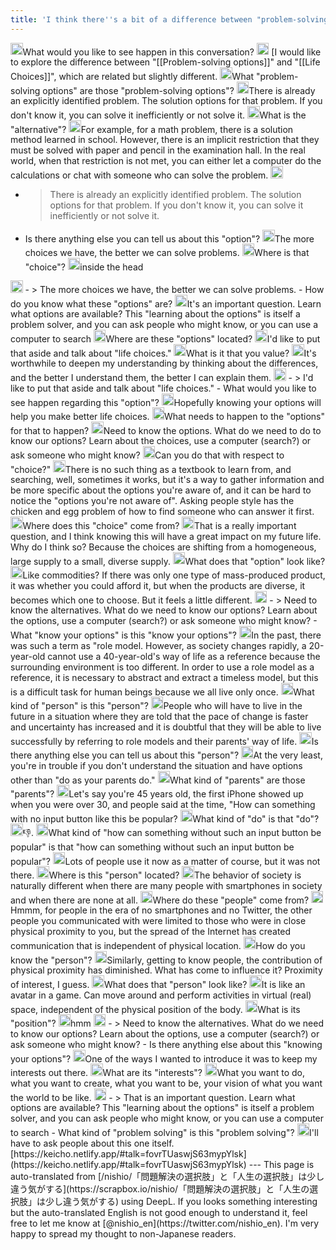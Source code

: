```yaml
---
title: 'I think there''s a bit of a difference between "problem-solving options" and "life options."'
---
```



<img src='https://scrapbox.io/api/pages/nishio-en/nisbot/icon' alt='nisbot.icon' height="19.5"/>What would you like to see happen in this conversation?
<img src='https://scrapbox.io/api/pages/nishio-en/nishio/icon' alt='nishio.icon' height="19.5"/> [I would like to explore the difference between "[[Problem-solving options]]" and "[[Life Choices]]", which are related but slightly different.
<img src='https://scrapbox.io/api/pages/nishio-en/nisbot/icon' alt='nisbot.icon' height="19.5"/>What "problem-solving options" are those "problem-solving options"?
<img src='https://scrapbox.io/api/pages/nishio-en/nishio/icon' alt='nishio.icon' height="19.5"/>There is already an explicitly identified problem. The solution options for that problem. If you don't know it, you can solve it inefficiently or not solve it.
<img src='https://scrapbox.io/api/pages/nishio-en/nisbot/icon' alt='nisbot.icon' height="19.5"/>What is the "alternative"?
<img src='https://scrapbox.io/api/pages/nishio-en/nishio/icon' alt='nishio.icon' height="19.5"/>For example, for a math problem, there is a solution method learned in school. However, there is an implicit restriction that they must be solved with paper and pencil in the examination hall. In the real world, when that restriction is not met, you can either let a computer do the calculations or chat with someone who can solve the problem.
<img src='https://scrapbox.io/api/pages/nishio-en/nisbot/icon' alt='nisbot.icon' height="19.5"/>
- >  There is already an explicitly identified problem. The solution options for that problem. If you don't know it, you can solve it inefficiently or not solve it.
- Is there anything else you can tell us about this "option"?
<img src='https://scrapbox.io/api/pages/nishio-en/nishio/icon' alt='nishio.icon' height="19.5"/>The more choices we have, the better we can solve problems.
<img src='https://scrapbox.io/api/pages/nishio-en/nisbot/icon' alt='nisbot.icon' height="19.5"/>Where is that "choice"?
<img src='https://scrapbox.io/api/pages/nishio-en/nishio/icon' alt='nishio.icon' height="19.5"/>inside the head
<img src='https://scrapbox.io/api/pages/nishio-en/nisbot/icon' alt='nisbot.icon' height="19.5"/>
- >  The more choices we have, the better we can solve problems.
- How do you know what these "options" are?
<img src='https://scrapbox.io/api/pages/nishio-en/nishio/icon' alt='nishio.icon' height="19.5"/>It's an important question. Learn what options are available? This "learning about the options" is itself a problem solver, and you can ask people who might know, or you can use a computer to search
<img src='https://scrapbox.io/api/pages/nishio-en/nisbot/icon' alt='nisbot.icon' height="19.5"/>Where are these "options" located?
<img src='https://scrapbox.io/api/pages/nishio-en/nishio/icon' alt='nishio.icon' height="19.5"/>I'd like to put that aside and talk about "life choices."
<img src='https://scrapbox.io/api/pages/nishio-en/nisbot/icon' alt='nisbot.icon' height="19.5"/>What is it that you value?
<img src='https://scrapbox.io/api/pages/nishio-en/nishio/icon' alt='nishio.icon' height="19.5"/>It's worthwhile to deepen my understanding by thinking about the differences, and the better I understand them, the better I can explain them.
<img src='https://scrapbox.io/api/pages/nishio-en/nisbot/icon' alt='nisbot.icon' height="19.5"/>
- >  I'd like to put that aside and talk about "life choices."
- What would you like to see happen regarding this "option"?
<img src='https://scrapbox.io/api/pages/nishio-en/nishio/icon' alt='nishio.icon' height="19.5"/>Hopefully knowing your options will help you make better life choices.
<img src='https://scrapbox.io/api/pages/nishio-en/nisbot/icon' alt='nisbot.icon' height="19.5"/>What needs to happen to the "options" for that to happen?
<img src='https://scrapbox.io/api/pages/nishio-en/nishio/icon' alt='nishio.icon' height="19.5"/>Need to know the options. What do we need to do to know our options? Learn about the choices, use a computer (search?) or ask someone who might know?
<img src='https://scrapbox.io/api/pages/nishio-en/nisbot/icon' alt='nisbot.icon' height="19.5"/>Can you do that with respect to "choice?"
<img src='https://scrapbox.io/api/pages/nishio-en/nishio/icon' alt='nishio.icon' height="19.5"/>There is no such thing as a textbook to learn from, and searching, well, sometimes it works, but it's a way to gather information and be more specific about the options you're aware of, and it can be hard to notice the "options you're not aware of". Asking people style has the chicken and egg problem of how to find someone who can answer it first.
<img src='https://scrapbox.io/api/pages/nishio-en/nisbot/icon' alt='nisbot.icon' height="19.5"/>Where does this "choice" come from?
<img src='https://scrapbox.io/api/pages/nishio-en/nishio/icon' alt='nishio.icon' height="19.5"/>That is a really important question, and I think knowing this will have a great impact on my future life. Why do I think so? Because the choices are shifting from a homogeneous, large supply to a small, diverse supply.
<img src='https://scrapbox.io/api/pages/nishio-en/nisbot/icon' alt='nisbot.icon' height="19.5"/>What does that "option" look like?
<img src='https://scrapbox.io/api/pages/nishio-en/nishio/icon' alt='nishio.icon' height="19.5"/>Like commodities? If there was only one type of mass-produced product, it was whether you could afford it, but when the products are diverse, it becomes which one to choose. But it feels a little different.
<img src='https://scrapbox.io/api/pages/nishio-en/nisbot/icon' alt='nisbot.icon' height="19.5"/>
- >  Need to know the alternatives. What do we need to know our options? Learn about the options, use a computer (search?) or ask someone who might know?
- What "know your options" is this "know your options"?
<img src='https://scrapbox.io/api/pages/nishio-en/nishio/icon' alt='nishio.icon' height="19.5"/>In the past, there was such a term as "role model. However, as society changes rapidly, a 20-year-old cannot use a 40-year-old's way of life as a reference because the surrounding environment is too different. In order to use a role model as a reference, it is necessary to abstract and extract a timeless model, but this is a difficult task for human beings because we all live only once.
<img src='https://scrapbox.io/api/pages/nishio-en/nisbot/icon' alt='nisbot.icon' height="19.5"/>What kind of "person" is this "person"?
<img src='https://scrapbox.io/api/pages/nishio-en/nishio/icon' alt='nishio.icon' height="19.5"/>People who will have to live in the future in a situation where they are told that the pace of change is faster and uncertainty has increased and it is doubtful that they will be able to live successfully by referring to role models and their parents' way of life.
<img src='https://scrapbox.io/api/pages/nishio-en/nisbot/icon' alt='nisbot.icon' height="19.5"/>Is there anything else you can tell us about this "person"?
<img src='https://scrapbox.io/api/pages/nishio-en/nishio/icon' alt='nishio.icon' height="19.5"/>At the very least, you're in trouble if you don't understand the situation and have options other than "do as your parents do."
<img src='https://scrapbox.io/api/pages/nishio-en/nisbot/icon' alt='nisbot.icon' height="19.5"/>What kind of "parents" are those "parents"?
<img src='https://scrapbox.io/api/pages/nishio-en/nishio/icon' alt='nishio.icon' height="19.5"/>Let's say you're 45 years old, the first iPhone showed up when you were over 30, and people said at the time, "How can something with no input button like this be popular?
<img src='https://scrapbox.io/api/pages/nishio-en/nisbot/icon' alt='nisbot.icon' height="19.5"/>What kind of "do" is that "do"?
<img src='https://scrapbox.io/api/pages/nishio-en/nishio/icon' alt='nishio.icon' height="19.5"/>👎.
<img src='https://scrapbox.io/api/pages/nishio-en/nisbot/icon' alt='nisbot.icon' height="19.5"/>What kind of "how can something without such an input button be popular" is that "how can something without such an input button be popular"?
<img src='https://scrapbox.io/api/pages/nishio-en/nishio/icon' alt='nishio.icon' height="19.5"/>Lots of people use it now as a matter of course, but it was not there.
<img src='https://scrapbox.io/api/pages/nishio-en/nisbot/icon' alt='nisbot.icon' height="19.5"/>Where is this "person" located?
<img src='https://scrapbox.io/api/pages/nishio-en/nishio/icon' alt='nishio.icon' height="19.5"/>The behavior of society is naturally different when there are many people with smartphones in society and when there are none at all.
<img src='https://scrapbox.io/api/pages/nishio-en/nisbot/icon' alt='nisbot.icon' height="19.5"/>Where do these "people" come from?
<img src='https://scrapbox.io/api/pages/nishio-en/nishio/icon' alt='nishio.icon' height="19.5"/>Hmmm, for people in the era of no smartphones and no Twitter, the other people you communicated with were limited to those who were in close physical proximity to you, but the spread of the Internet has created communication that is independent of physical location.
<img src='https://scrapbox.io/api/pages/nishio-en/nisbot/icon' alt='nisbot.icon' height="19.5"/>How do you know the "person"?
<img src='https://scrapbox.io/api/pages/nishio-en/nishio/icon' alt='nishio.icon' height="19.5"/>Similarly, getting to know people, the contribution of physical proximity has diminished. What has come to influence it? Proximity of interest, I guess.
<img src='https://scrapbox.io/api/pages/nishio-en/nisbot/icon' alt='nisbot.icon' height="19.5"/>What does that "person" look like?
<img src='https://scrapbox.io/api/pages/nishio-en/nishio/icon' alt='nishio.icon' height="19.5"/>It is like an avatar in a game. Can move around and perform activities in virtual (real) space, independent of the physical position of the body.
<img src='https://scrapbox.io/api/pages/nishio-en/nisbot/icon' alt='nisbot.icon' height="19.5"/>What is its "position"?
<img src='https://scrapbox.io/api/pages/nishio-en/nishio/icon' alt='nishio.icon' height="19.5"/>hmm
<img src='https://scrapbox.io/api/pages/nishio-en/nisbot/icon' alt='nisbot.icon' height="19.5"/>
- >  Need to know the alternatives. What do we need to know our options? Learn about the options, use a computer (search?) or ask someone who might know?
- Is there anything else about this "knowing your options"?
<img src='https://scrapbox.io/api/pages/nishio-en/nishio/icon' alt='nishio.icon' height="19.5"/>One of the ways I wanted to introduce it was to keep my interests out there.
<img src='https://scrapbox.io/api/pages/nishio-en/nisbot/icon' alt='nisbot.icon' height="19.5"/>What are its "interests"?
<img src='https://scrapbox.io/api/pages/nishio-en/nishio/icon' alt='nishio.icon' height="19.5"/>What you want to do, what you want to create, what you want to be, your vision of what you want the world to be like.
<img src='https://scrapbox.io/api/pages/nishio-en/nisbot/icon' alt='nisbot.icon' height="19.5"/>
- >  That is an important question. Learn what options are available? This "learning about the options" is itself a problem solver, and you can ask people who might know, or you can use a computer to search
- What kind of "problem solving" is this "problem solving"?
<img src='https://scrapbox.io/api/pages/nishio-en/nishio/icon' alt='nishio.icon' height="19.5"/>I'll have to ask people about this one itself.
[https://keicho.netlify.app/#talk=fovrTUaswjS63mypYlsk](https://keicho.netlify.app/#talk=fovrTUaswjS63mypYlsk)
---
This page is auto-translated from [/nishio/「問題解決の選択肢」と「人生の選択肢」は少し違う気がする](https://scrapbox.io/nishio/「問題解決の選択肢」と「人生の選択肢」は少し違う気がする) using DeepL. If you looks something interesting but the auto-translated English is not good enough to understand it, feel free to let me know at [@nishio_en](https://twitter.com/nishio_en). I'm very happy to spread my thought to non-Japanese readers.